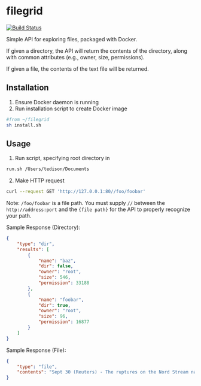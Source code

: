 # filegrid
[![Build Status](https://dev.azure.com/jenopizzaro/negspacy/_apis/build/status/jenojp.filegrid?branchName=main)](https://dev.azure.com/jenopizzaro/negspacy/_build/latest?definitionId=4&branchName=main)

Simple API for exploring files, packaged with Docker.

If given a directory, the API will return the contents of the directory, along with common attributes (e.g., owner, size, permissions).

If given a file, the contents of the text file will be returned.

## Installation
1. Ensure Docker daemon is running
2. Run installation script to create Docker image
```bash
#from ~/filegrid
sh install.sh
```

## Usage
1. Run script, specifying root directory in
```bash
run.sh /Users/tedison/Documents
```
2. Make HTTP request
```bash
curl --request GET 'http://127.0.0.1:80//foo/foobar'
```
Note: `/foo/foobar` is a file path. You must supply `//` between the `http://address:port` and the `{file path}` for the API to properly recognize your path.

Sample Response (Directory):
```json
{
    "type": "dir",
    "results": [
        {
            "name": "baz",
            "dir": false,
            "owner": "root",
            "size": 546,
            "permission": 33188
        },
        {
            "name": "foobar",
            "dir": true,
            "owner": "root",
            "size": 96,
            "permission": 16877
        }
    ]
}
```

Sample Response (File):
```json
{
    "type": "file",
    "contents": "Sept 30 (Reuters) - The ruptures on the Nord Stream natural gas pipeline system under the Baltic Sea have led to what is likely the biggest single release of climate-damaging methane ever recorded, the United Nations Environment Programme said on Friday.\n\nA huge plume of highly concentrated methane, a greenhouse gas far more potent but shorter-lived than carbon dioxide, was detected in an analysis this week of satellite imagery by researchers associated with UNEP's International Methane Emissions Observatory, or IMEO, the organization said."
}
```